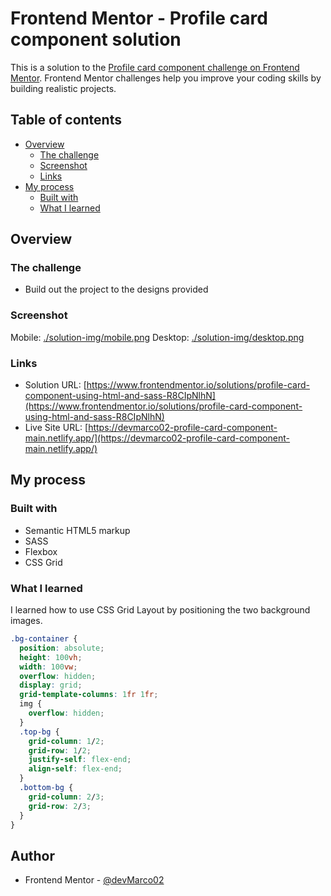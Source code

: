 # Frontend Mentor - Profile card component solution

This is a solution to the [Profile card component challenge on Frontend Mentor](https://www.frontendmentor.io/challenges/profile-card-component-cfArpWshJ). Frontend Mentor challenges help you improve your coding skills by building realistic projects.

## Table of contents

- [Overview](#overview)
  - [The challenge](#the-challenge)
  - [Screenshot](#screenshot)
  - [Links](#links)
- [My process](#my-process)
  - [Built with](#built-with)
  - [What I learned](#what-i-learned)

## Overview

### The challenge

- Build out the project to the designs provided

### Screenshot

Mobile: [./solution-img/mobile.png](./solution-img/mobile.png)
Desktop: [./solution-img/desktop.png](./solution-img/desktop.png)

### Links

- Solution URL: [https://www.frontendmentor.io/solutions/profile-card-component-using-html-and-sass-R8CIpNlhN](https://www.frontendmentor.io/solutions/profile-card-component-using-html-and-sass-R8CIpNlhN)
- Live Site URL: [https://devmarco02-profile-card-component-main.netlify.app/](https://devmarco02-profile-card-component-main.netlify.app/)

## My process

### Built with

- Semantic HTML5 markup
- SASS
- Flexbox
- CSS Grid

### What I learned

I learned how to use CSS Grid Layout by positioning the two background images.

```css
.bg-container {
  position: absolute;
  height: 100vh;
  width: 100vw;
  overflow: hidden;
  display: grid;
  grid-template-columns: 1fr 1fr;
  img {
    overflow: hidden;
  }
  .top-bg {
    grid-column: 1/2;
    grid-row: 1/2;
    justify-self: flex-end;
    align-self: flex-end;
  }
  .bottom-bg {
    grid-column: 2/3;
    grid-row: 2/3;
  }
}
```

## Author

- Frontend Mentor - [@devMarco02](https://www.frontendmentor.io/profile/devMarco02)
